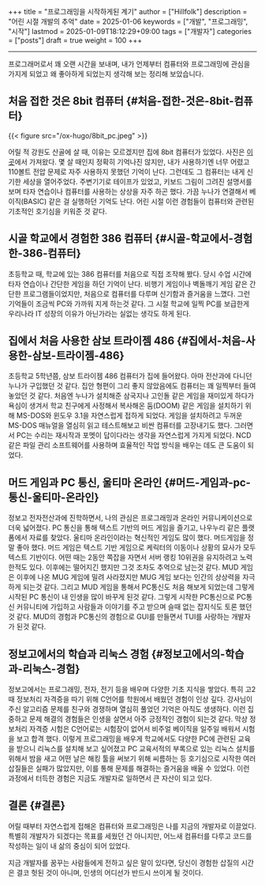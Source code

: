 +++
title = "프로그래밍을 시작하게된 계기"
author = ["Hillfolk"]
description = "어린 시절 개발의 추억"
date = 2025-01-06
keywords = ["개발", "프로그래밍", "시작"]
lastmod = 2025-01-09T18:12:29+09:00
tags = ["개발자"]
categories = ["posts"]
draft = true
weight = 100
+++

---

프로그래머로서 꽤 오랜 시간을 보내며, 내가 언제부터 컴퓨터와 프로그래밍에 관심을 가지게 되었고 왜 좋아하게 되었는지 생각해 보는 정리해 보았습니다.


## 처음 접한 것은 8bit 컴퓨터 {#처음-접한-것은-8bit-컴퓨터}

{{< figure src="/ox-hugo/8bit_pc.jpeg" >}}

어릴 적 강원도 산골에 살 때, 이유는 모르겠지만 집에 8bit 컴퓨터가 있었다. 사진은 [이곳](https://solarguy.tistory.com/191)에서 가져왔다. 몇 살 때인지 정확히 기억나진  않지만, 내가 사용하기엔 너무 어렸고 110볼트 전압 문제로 자주 사용하지 못했던 기억이 난다.
그런데도 그 컴퓨터는 내게 신기한 세상을 열어주었다. 주변기기로 테이프가 있었고, 키보드 그림이 그려진 설명서를 보며 타자 연습이나 컴퓨터를 사용하는 상상을 자주 하곤 했다. 가끔 누나가 연결해서 베이직(BASIC) 같은 걸 실행하던 기억도 난다. 어린 시절 이런 경험들이 컴퓨터와 관련된 기초적인 호기심을 키워준 것 같다.


## 시골 학교에서 경험한 386 컴퓨터 {#시골-학교에서-경험한-386-컴퓨터}

초등학교 때, 학교에 있는 386 컴퓨터를 처음으로 직접 조작해 봤다. 당시 수업 시간에 타자 연습이나 간단한 게임을 하던 기억이 난다. 비행기 게임이나 벽돌깨기 게임 같은 간단한 프로그램들이었지만, 처음으로 컴퓨터를 다루며 신기함과 즐거움을 느꼈다. 그런 기억들이 조금씩 PC와 가까워 지게 하는것 같다. 그 시절 학교에 일찍 PC를 보급한게 우리나라 IT 성장의 이유가 아닌가라는 실없는 생각도 하게 된다.


## 집에서 처음 사용한 삼보 트라이젬 486 {#집에서-처음-사용한-삼보-트라이젬-486}

초등학교 5학년쯤, 삼보 트라이젬 486 컴퓨터가 집에 들어왔다. 아마 전산과에 다니던 누나가 구입했던 것 같다. 집안 형편이 그리 좋지 않았음에도 컴퓨터는 꽤 일찍부터 들여놓았던 것 같다.
처음엔 누나가 설치해준 삼국지나 고인돌 같은 게임을 재미있게 하다가 욕심이 생겨서 학교 친구에게 사정해서 복사해온 둠(DOOM) 같은 게임을 설치하기 위해 MS-DOS와 윈도우 3.1을 자연스럽게 접하게 되었다. 게임을 설치하려고 두꺼운 MS-DOS 매뉴얼을 열심히 읽고 테스트해보고 비싼 컴퓨터를 고장내기도 했다. 그러면서 PC는 수리는 재시작과 포멧이 답이다라는 생각을 자연스럽게 가지게 되었다. NCD 같은 파일 관리 소프트웨어를 사용하며 효율적인 작업 방식을 배우는 데도 큰 도움이 되었다.


## 머드 게임과 PC 통신, 울티마 온라인 {#머드-게임과-pc-통신-울티마-온라인}

정보고 전자전산과에 진학하면서, 나의 관심은 프로그래밍과 온라인 커뮤니케이션으로 더욱 넓어졌다. PC 통신을 통해 텍스트 기반의 머드 게임을 즐기고, 나우누리 같은 플랫폼에서 자료를 찾았다. 울티마 온라인이라는 혁신적인 게임도 많이 했다.
머드게임을 정말 좋아 했다. 머드 게임은 텍스트 기반 게임으로 케릭터의 이동이나 상황의 묘사가 모두 텍스트 기반이다. 어떤 때는 2동안 쪽잡을 자면서 서버 랭킹 10위권을 유지하려고 노력한적도 있다. 이후에는 떨어지긴 했지만 그것 조차도 추억으로 남는것 같다. MUD 게임은 이후에 나온 MUG 게임에 밀려 사라졌지만 MUG 게임 보다는 인간의 상상력을 자극하게 되는것 같다. 그리고 MUD 게임을 통해서 PC통신도 처음 해보게 되었는데 그렇게 시작된 PC 통신이 내 인생을 많이 바꾸게 된것 같다. 그렇게 시작한 PC통신으로 PC통신 커뮤니티에 가입하고 사람들과 이야기를 주고 받으며 슬때 없는 잡지식도 토론 했던것 같다. MUD의 경험과 PC통신의 경험으로 GUI를 만들면서 TUI를 사랑하는 개발자가 된것 같다.


## 정보고에서의 학습과 리눅스 경험 {#정보고에서의-학습과-리눅스-경험}

정보고에서는 프로그래밍, 전자, 전기 등을 배우며 다양한 기초 지식을 쌓았다. 특히 고2 때 정보처리 자격증을 따기 위해 C언어를 학원에서 배웠던 경험이 인상 깊다. 강사님이 주신 알고리즘 문제를 친구와 경쟁하며 열심히 풀었던 기억은 아직도 생생하다. 이런 집중하고 문제 해결의 경험들은 인생을 살면서 아주 긍정적인 경험이 되는것 같다. 막상 정보처리 자격증 시험은 C언어로는 시험장이 없어서 비주얼 베이직을 일주일 배워서 시험을 보고 합격 했다.
이렇게 프로그래밍을 배우게 학교에서도 다양한 PC에 관련된 교육을 받으니 리눅스를 설치해 보고 싶어졌고 PC 교육서적의 부록으로 있는 리눅스 설치를 위해서 밤을 새고 어떤 날은 해킹 툴을 써보기 위해 씨름하는 등 호기심으로 시작한 여러 삽질들은 실패가 많았지만, 이를 통해 문제를 해결하는 즐거움을 배울 수 있었다. 이런 과정에서 터득한 경험은 지금도 개발자로 일하면서 큰 자산이 되고 있다.


## 결론 {#결론}

어릴 때부터 자연스럽게 접해온 컴퓨터와 프로그래밍은 나를 지금의 개발자로 이끌었다. 특별히 개발자가 되겠다는 목표를 세웠던 건 아니지만, 어느새 컴퓨터를 다루고 코드를 작성하는 일이 내 삶의 중심이 되어 있었다.

지금 개발자를 꿈꾸는 사람들에게 전하고 싶은 말이 있다면, 당신이 경험한 삽질의 시간은 결코 헛된 것이 아니며, 인생의 어디선가 반드시 쓰이게 될 것이다.
